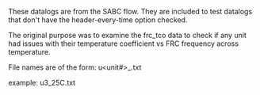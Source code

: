 These datalogs are from the SABC flow. They are included to test datalogs that
don't have the header-every-time option checked.

The original purpose was to examine the frc_tco data to check if any unit had
issues with their temperature coefficient vs FRC frequency across temperature.

File names are of the form:
    u<unit#>_<environment>.txt

example:
    u3_25C.txt

